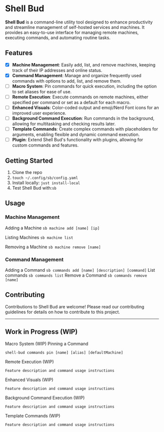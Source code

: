 
# Shell Bud

**Shell Bud** is a command-line utility tool designed to enhance productivity and streamline management of self-hosted services and machines. It provides an easy-to-use interface for managing remote machines, executing commands, and automating routine tasks.

## Features

- [x] **Machine Management**: Easily add, list, and remove machines, keeping track of their IP addresses and online status.
- [x] **Command Management**: Manage and organize frequently used commands with options to add, list, and remove them.
- [ ] **Macro System**: Pin commands for quick execution, including the option to set aliases for ease of use.
- [ ] **Remote Execution**: Execute commands on remote machines, either specified per command or set as a default for each macro.
- [ ] **Enhanced Visuals**: Color-coded output and emoji/Nerd Font icons for an improved user experience.
- [ ] **Background Command Execution**: Run commands in the background, allowing for multitasking and checking results later.
- [ ] **Template Commands**: Create complex commands with placeholders for arguments, enabling flexible and dynamic command execution.
- [ ] **Plugin**: Extend Shell Bud's functionality with plugins, allowing for custom commands and features.
 
## Getting Started
1. Clone the repo
2. `touch ~/.config/sb/config.yaml`
3. Install locally: `just install-local`
4. Test Shell Bud with:`sb`

## Usage

### Machine Management
Adding a Machine `sb machine add [name] [ip]`

Listing Machines `sb machine list`

Removing a Machine `sb machine remove [name]`

### Command Management
Adding a Command `sb commands add [name] [description] [command]`
List commands `sb commands list`
Remove a Command `sb commands remove [name]`

## Contributing

Contributions to Shell Bud are welcome! Please read our contributing guidelines for details on how to contribute to this project.

---

## Work in Progress (WIP)
Macro System (WIP)
Pinning a Command

`shell-bud commands pin [name] [alias] [defaultMachine]`

Remote Execution (WIP)

    Feature description and command usage instructions

Enhanced Visuals (WIP)

    Feature description and command usage instructions

Background Command Execution (WIP)

    Feature description and command usage instructions

Template Commands (WIP)

    Feature description and command usage instructions

